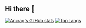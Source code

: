 ## Hi there 👋

<!--
**yutian81/yutian81** is a ✨ _special_ ✨ repository because its `README.md` (this file) appears on your GitHub profile.

Here are some ideas to get you started:

- 🔭 I’m currently working on ...
- 🌱 I’m currently learning ...
- 👯 I’m looking to collaborate on ...
- 🤔 I’m looking for help with ...
- 💬 Ask me about ...
- 📫 How to reach me: ...
- 😄 Pronouns: ...
- ⚡ Fun fact: ...
-->

[![Anurag's GitHub stats](https://github-readme-stats.vercel.app/api?username=yutian81&show_icons=true&hide=contribs&theme=ambient_gradient&show_owner=true)](https://github.com/anuraghazra/github-readme-stats)   [![Top Langs](https://github-readme-stats.vercel.app/api/top-langs/?username=yutian81&layout=compact)](https://github.com/anuraghazra/github-readme-stats)
